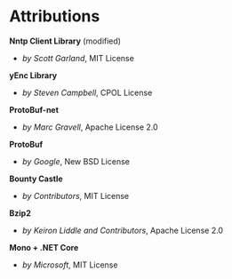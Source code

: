# Attributions


**Nntp Client Library** (modified)

* *by Scott Garland*, MIT License

 
**yEnc Library**

* *by Steven Campbell*, CPOL License


**ProtoBuf-net**

* *by Marc Gravell*, Apache License 2.0

 
**ProtoBuf**

* *by Google*, New BSD License


**Bounty Castle**

* *by Contributors*, MIT License


**Bzip2**

* *by Keiron Liddle and Contributors*, Apache License 2.0


**Mono + .NET Core**

* *by Microsoft*, MIT License

